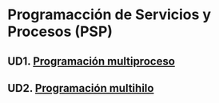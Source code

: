 # Programacción de Servicios y Procesos (PSP)

## UD1. [Programación multiproceso](https://github.com/adiezc10/ApuntesPSP_DAM2/blob/master/UT1_ProgramacionMultiproceso.md)
## UD2. [Programación multihilo](https://github.com/adiezc10/ApuntesPSP_DAM2/blob/master/UT2_Programaci%C3%B3nMultihilo.md)


